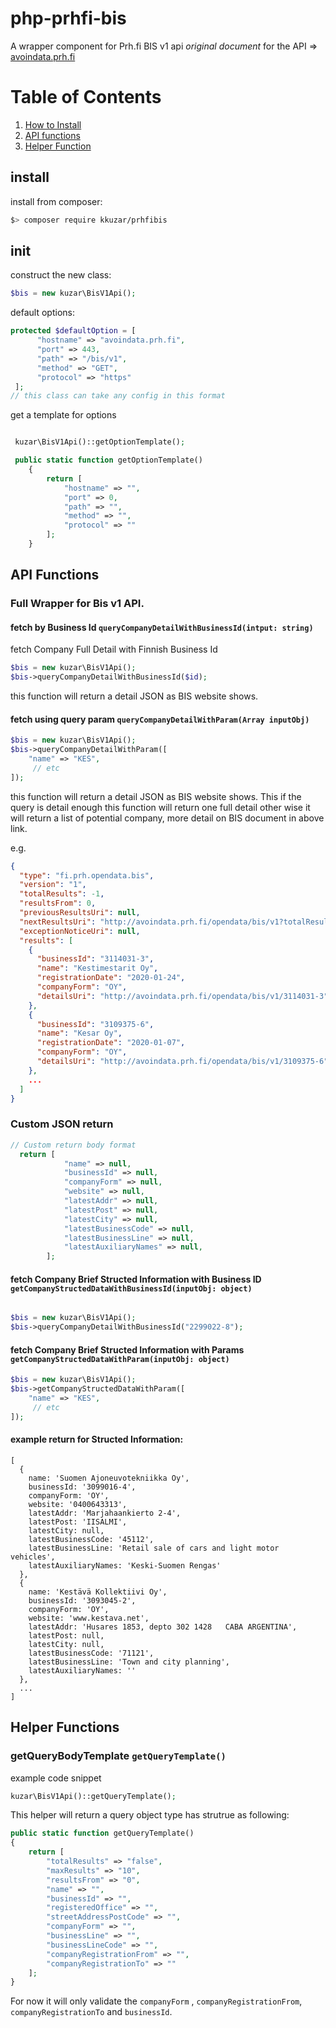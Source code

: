 # php-prhfi-bis
A wrapper component for Prh.fi BIS v1 api
*original document* for the API => [avoindata.prh.fi](https://avoindata.prh.fi/ytj_en.html)


# Table of Contents
1. [How to Install](#install)
2. [API functions](#api-functions)
3. [Helper Function](#helper-functions)


## install 

install from composer:
```bash
$> composer require kkuzar/prhfibis
``` 
## init

construct the new class:
``` php
$bis = new kuzar\BisV1Api();
```

default options:

``` php
protected $defaultOption = [
      "hostname" => "avoindata.prh.fi",
      "port" => 443,
      "path" => "/bis/v1",
      "method" => "GET",
      "protocol" => "https"
 ];
// this class can take any config in this format
```

get a template for options

```php

 kuzar\BisV1Api()::getOptionTemplate();

 public static function getOptionTemplate()
    {
        return [
            "hostname" => "",
            "port" => 0,
            "path" => "",
            "method" => "",
            "protocol" => ""
        ];
    }

```

## API Functions

### Full Wrapper for Bis v1 API.

#### fetch by Business Id `queryCompanyDetailWithBusinessId(intput: string)`
fetch Company Full Detail with Finnish Business Id

``` php
$bis = new kuzar\BisV1Api();
$bis->queryCompanyDetailWithBusinessId($id);
```

this function will return a detail JSON as BIS website shows.

#### fetch using query param `queryCompanyDetailWithParam(Array inputObj)`

```php
$bis = new kuzar\BisV1Api();
$bis->queryCompanyDetailWithParam([
    "name" => "KES",
     // etc
]);
```
this function will return a detail JSON as BIS website shows.
This if the query is detail enough  this function will return one full detail
other wise it will return a list of potential company, more detail on BIS document in above link.

e.g.

```json
{
  "type": "fi.prh.opendata.bis",
  "version": "1",
  "totalResults": -1,
  "resultsFrom": 0,
  "previousResultsUri": null,
  "nextResultsUri": "http://avoindata.prh.fi/opendata/bis/v1?totalResults=false&maxResults=10&resultsFrom=10&name=KES&companyRegistrationFrom=2014-02-28",
  "exceptionNoticeUri": null,
  "results": [
    {
      "businessId": "3114031-3",
      "name": "Kestimestarit Oy",
      "registrationDate": "2020-01-24",
      "companyForm": "OY",
      "detailsUri": "http://avoindata.prh.fi/opendata/bis/v1/3114031-3"
    },
    {
      "businessId": "3109375-6",
      "name": "Kesar Oy",
      "registrationDate": "2020-01-07",
      "companyForm": "OY",
      "detailsUri": "http://avoindata.prh.fi/opendata/bis/v1/3109375-6"
    },
    ...
  ]
}
```
### Custom JSON return

```php
// Custom return body format
  return [
            "name" => null,
            "businessId" => null,
            "companyForm" => null,
            "website" => null,
            "latestAddr" => null,
            "latestPost" => null,
            "latestCity" => null,
            "latestBusinessCode" => null,
            "latestBusinessLine" => null,
            "latestAuxiliaryNames" => null,
        ];
```

#### fetch Company Brief Structed Information with Business ID `getCompanyStructedDataWithBusinessId(inputObj: object)`

```php

$bis = new kuzar\BisV1Api();
$bis->queryCompanyDetailWithBusinessId("2299022-8");
```

#### fetch Company Brief Structed Information with Params `getCompanyStructedDataWithParam(inputObj: object)`

```php
$bis = new kuzar\BisV1Api();
$bis->getCompanyStructedDataWithParam([
    "name" => "KES",
     // etc
]);
```

#### example return for Structed Information:

```text
[
  {
    name: 'Suomen Ajoneuvotekniikka Oy',
    businessId: '3099016-4',
    companyForm: 'OY',
    website: '0400643313',
    latestAddr: 'Marjahaankierto 2-4',
    latestPost: 'IISALMI',
    latestCity: null,
    latestBusinessCode: '45112',
    latestBusinessLine: 'Retail sale of cars and light motor vehicles',
    latestAuxiliaryNames: 'Keski-Suomen Rengas'
  },
  {
    name: 'Kestävä Kollektiivi Oy',
    businessId: '3093045-2',
    companyForm: 'OY',
    website: 'www.kestava.net',
    latestAddr: 'Husares 1853, depto 302 1428   CABA ARGENTINA',
    latestPost: null,
    latestCity: null,
    latestBusinessCode: '71121',
    latestBusinessLine: 'Town and city planning',
    latestAuxiliaryNames: ''
  },
  ...
]
```

## Helper Functions

### getQueryBodyTemplate `getQueryTemplate()`

example code snippet
```php
kuzar\BisV1Api()::getQueryTemplate();
```

This helper will return a query object type has strutrue as following:

```php
public static function getQueryTemplate()
{
    return [
        "totalResults" => "false",
        "maxResults" => "10",
        "resultsFrom" => "0",
        "name" => "",
        "businessId" => "",
        "registeredOffice" => "",
        "streetAddressPostCode" => "",
        "companyForm" => "",
        "businessLine" => "",
        "businessLineCode" => "",
        "companyRegistrationFrom" => "",
        "companyRegistrationTo" => ""
    ];
}
```

For now it will only validate the ``companyForm`` , ``companyRegistrationFrom``, ``companyRegistrationTo`` and ``businessId``.
